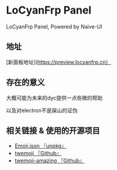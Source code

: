 # LoCyanFrp Panel

LoCyanFrp Panel, Powered by Naive-UI

## 地址
[新面板地址](https://preview.locyanfrp.cn）

## 存在的意义

大概可能为未来的dyc提供一点些微的帮助

以及对electron不是屎山的证伪

## 相关链接 & 使用的开源项目

- [Emoji.json 『unpkg』](https://unpkg.com/emoji.json@14.0.0/emoji.json)
- [twemoji 『Github』](https://github.com/twitter/twemoji)
- [twemoji-amazing 『Github』](https://github.com/SebastianAigner/twemoji-amazing)
